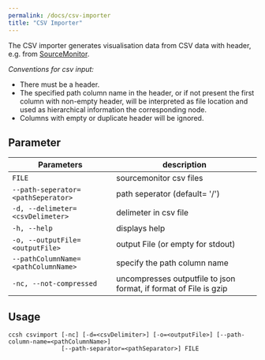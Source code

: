 ```yaml
---
permalink: /docs/csv-importer
title: "CSV Importer"
---
```


The CSV importer generates visualisation data from CSV data with header, e.g. from [SourceMonitor](http://www.campwoodsw.com/sourcemonitor.html).

_Conventions for csv input:_

- There must be a header.
- The specified path column name in the header, or if not present the first column with non-empty header, will be interpreted as file location and used as hierarchical information the corresponding node.
- Columns with empty or duplicate header will be ignored.

## Parameter

| Parameters                          | description                                                       |
| ----------------------------------- | ----------------------------------------------------------------- |
| `FILE`                              | sourcemonitor csv files                                           |
| `--path-seperator=<pathSeperator>`  | path seperator (default= '/')                                     |
| `-d, --delimeter=<csvDelimeter>`    | delimeter in csv file                                             |
| `-h, --help`                        | displays help                                                     |
| `-o, --outputFile=<outputFile>`     | output File (or empty for stdout)                                 |
| `--pathColumnName=<pathColumnName>` | specify the path column name                                      |
| `-nc, --not-compressed`             | uncompresses outputfile to json format, if format of File is gzip |

## Usage

```
ccsh csvimport [-nc] [-d=<csvDelimiter>] [-o=<outputFile>] [--path-column-name=<pathColumnName>]
               [--path-separator=<pathSeparator>] FILE
```
